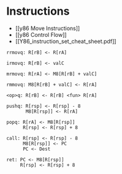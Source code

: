 #  Instructions
- [[y86 Move Instructions]]
- [[y86 Control Flow]]
- [[Y86_instruction_set_cheat_sheet.pdf]]

```
rrmovq: R[rB] <- R[rA]

irmovq: R[rB] <- valC

mrmovq: R[rA] <- M8[R[rB] + valC]

rmmovq: M8[R[rB] + valC] <- R[rA]

<op>q: R[rB] <- R[rB] <fun> R[rA]

pushq: R[rsp] <- R[rsp] - 8
       M8[R[rsp]] <- R[rA]

popq: R[rA] <- M8[R[rsp]]
      R[rsp] <- R[rsp] + 8

call: R[rsp] <- R[rsp] - 8
      M8[R[rsp]] <- PC
      PC <- Dest

ret: PC <- M8[R[rsp]]
     R[rsp] <- R[rsp] + 8   
````
